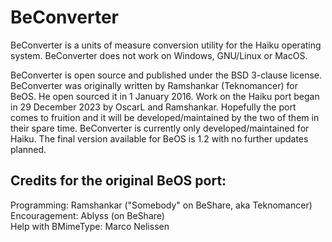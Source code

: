 # BeConverter

BeConverter is a units of measure conversion utility for the Haiku operating system.
BeConverter does not work on Windows, GNU/Linux or MacOS.

BeConverter is open source and published under the BSD 3-clause license.
BeConverter was originally written by Ramshankar (Teknomancer) for BeOS.
He open sourced it in 1 January 2016.
Work on the Haiku port began in 29 December 2023 by OscarL and Ramshankar.
Hopefully the port comes to fruition and it will be developed/maintained by the two of them in their spare time.
BeConverter is currently only developed/maintained for Haiku.
The final version available for BeOS is 1.2 with no further updates planned.

## Credits for the original BeOS port:
Programming: Ramshankar ("Somebody" on BeShare, aka Teknomancer)  
Encouragement: Ablyss (on BeShare)  
Help with BMimeType: Marco Nelissen
